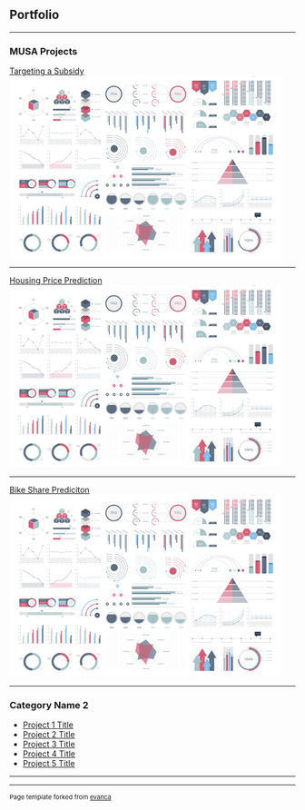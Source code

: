 ## Portfolio

---

### MUSA Projects 

[Targeting a Subsidy](/sample_page)
<img src="images/dummy_thumbnail.jpg?raw=true"/>

---
[Housing Price Prediction](/pdf/sample_presentation.pdf)
<img src="images/dummy_thumbnail.jpg?raw=true"/>

---
[Bike Share Prediciton](http://example.com/)
<img src="images/dummy_thumbnail.jpg?raw=true"/>

---

### Category Name 2

- [Project 1 Title](http://example.com/)
- [Project 2 Title](http://example.com/)
- [Project 3 Title](http://example.com/)
- [Project 4 Title](http://example.com/)
- [Project 5 Title](http://example.com/)

---




---
<p style="font-size:11px">Page template forked from <a href="https://github.com/evanca/quick-portfolio">evanca</a></p>
<!-- Remove above link if you don't want to attibute -->
